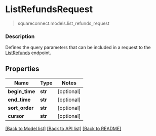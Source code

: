 # ListRefundsRequest
> squareconnect.models.list_refunds_request

### Description

Defines the query parameters that can be included in a request to the [ListRefunds](#endpoint-listrefunds) endpoint.

## Properties
Name | Type | Notes
------------ | ------------- | -------------
**begin_time** | **str** | [optional]
**end_time** | **str** | [optional]
**sort_order** | **str** | [optional]
**cursor** | **str** | [optional]

[[Back to Model list]](../README.md#documentation-for-models) [[Back to API list]](../README.md#documentation-for-api-endpoints) [[Back to README]](../README.md)


